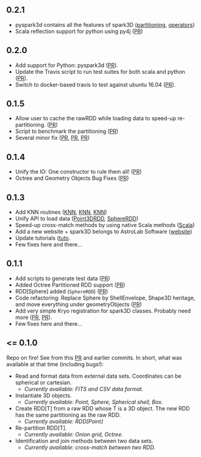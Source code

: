 ## 0.2.1

- pyspark3d contains all the features of spark3D ([partitioning](https://github.com/astrolabsoftware/spark3D/pull/89), [operators](https://github.com/astrolabsoftware/spark3D/pull/90))
- Scala reflection support for python using py4j ([PR](https://github.com/astrolabsoftware/spark3D/pull/90))

## 0.2.0

- Add support for Python: pyspark3d ([PR](https://github.com/astrolabsoftware/spark3D/pull/86)).
- Update the Travis script to run test suites for both scala and python ([PR](https://github.com/astrolabsoftware/spark3D/pull/86)).
- Switch to docker-based travis to test against ubuntu 16.04 ([PR](https://github.com/astrolabsoftware/spark3D/pull/86)).

## 0.1.5

- Allow user to cache the rawRDD while loading data to speed-up re-partitioning. ([PR](https://github.com/astrolabsoftware/spark3D/pull/81))
- Script to benchmark the partitioning ([PR](https://github.com/astrolabsoftware/spark3D/pull/72))
- Several minor fix ([PR](https://github.com/astrolabsoftware/spark3D/pull/71), [PR](https://github.com/astrolabsoftware/spark3D/pull/76), [PR](https://github.com/astrolabsoftware/spark3D/pull/80))

## 0.1.4

- Unify the IO: One constructor to rule them all! ([PR](https://github.com/astrolabsoftware/spark3D/pull/69))
- Octree and Geometry Objects Bug Fixes ([PR](https://github.com/astrolabsoftware/spark3D/pull/67))

## 0.1.3

- Add KNN routines ([KNN](https://github.com/astrolabsoftware/spark3D/pull/59), [KNN](https://github.com/astrolabsoftware/spark3D/pull/60), [KNN](https://github.com/astrolabsoftware/spark3D/pull/62))
- Unify API to load data ([Point3DRDD](https://github.com/astrolabsoftware/spark3D/pull/63), [SphereRDD](https://github.com/astrolabsoftware/spark3D/pull/64))
- Speed-up cross-match methods by using native Scala methods ([Scala](https://github.com/astrolabsoftware/spark3D/pull/58))
- Add a new website + spark3D belongs to AstroLab Software ([website](https://astrolabsoftware.github.io/))
- Update tutorials ([tuto](https://astrolabsoftware.github.io/spark3D/).
- Few fixes here and there...

## 0.1.1

- Add scripts to generate test data ([PR](https://github.com/astrolabsoftware/spark3D/pull/34))
- Added Octree Partitioned RDD support ([PR](https://github.com/astrolabsoftware/spark3D/pull/36))
- RDD[Sphere] added (`SphereRDD`) ([PR](https://github.com/astrolabsoftware/spark3D/pull/38))
- Code refactoring: Replace Sphere by ShellEnvelope, Shape3D heritage, and move everything under geometryObjects ([PR](https://github.com/astrolabsoftware/spark3D/pull/40))
- Add very simple Kryo registration for spark3D classes. Probably need more ([PR](https://github.com/astrolabsoftware/spark3D/pull/31), [PR](https://github.com/astrolabsoftware/spark3D/pull/28)).
- Few fixes here and there...

## <= 0.1.0

Repo on fire! See from this [PR](https://github.com/astrolabsoftware/spark3D/pull/33) and earlier commits. In short, what was available at that time (including bugs!):

- Read and format data from external data sets. Coordinates can be spherical or cartesian.
  - *Currently available: FITS and CSV data format.*
- Instantiate 3D objects.
  - *Currently available: Point, Sphere, Spherical shell, Box.*
- Create RDD[T] from a raw RDD whose T is a 3D object. The new RDD has the same partitioning as the raw RDD.
  - *Currently available: RDD[Point]*
- Re-partition RDD[T].
  - *Currently available: Onion grid, Octree.*
- Identification and join methods between two data sets.
  - *Currently available: cross-match between two RDD.*

